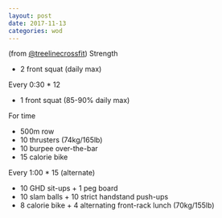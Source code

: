 ```yaml
---
layout: post
date: 2017-11-13
categories: wod
---
```


<!--
**Chris - <span></span>**
-->

(from [@treelinecrossfit](http://www.treelinecrossfit.com)) Strength
- 2 front squat (daily max)

Every 0:30 * 12
- 1 front squat (85-90% daily max)

For time
- 500m row
- 10 thrusters (74kg/165lb)
- 10 burpee over-the-bar
- 15 calorie bike

Every 1:00 * 15 (alternate)
- 10 GHD sit-ups + 1 peg board
- 10 slam balls + 10 strict handstand push-ups
- 8 calorie bike + 4 alternating front-rack lunch (70kg/155lb)

